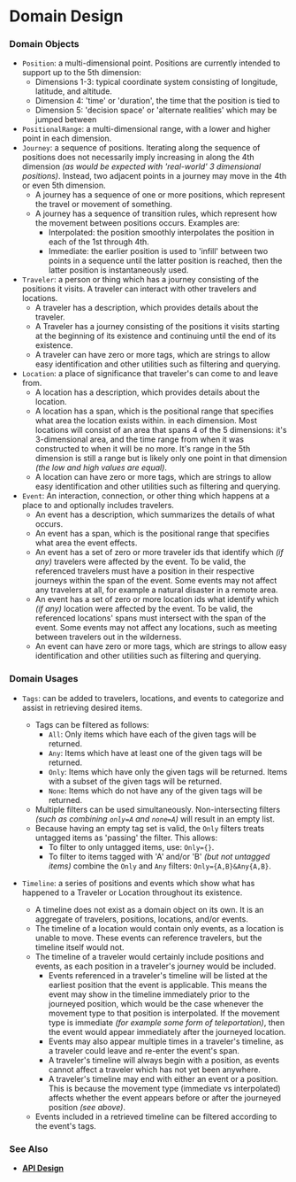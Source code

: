 # Domain Design

### Domain Objects

- `Position`: a multi-dimensional point. Positions are currently intended to
support up to the 5th dimension:
   - Dimensions 1-3: typical coordinate system consisting of longitude,
   latitude, and altitude.
   - Dimension 4: 'time' or 'duration', the time that the position is tied to
   - Dimension 5: 'decision space' or 'alternate realities' which may be
   jumped between
- `PositionalRange`: a multi-dimensional range, with a lower and higher point
in each dimension.
- `Journey`: a sequence of positions. Iterating along the sequence of positions
does not necessarily imply increasing in along the 4th dimension _(as would be
expected with 'real-world' 3 dimensional positions)_. Instead, two adjacent
points in a journey may move in the 4th or even 5th dimension.
  - A journey has a sequence of one or more positions, which represent the
  travel or movement of something.
  - A journey has a sequence of transition rules, which represent how the
  movement between positions occurs. Examples are:
     - Interpolated: the position smoothly interpolates the position in each of
     the 1st through 4th.
     - Immediate: the earlier position is used to 'infill' between two points
     in a sequence until the latter position is reached, then the latter
     position is instantaneously used.
- `Traveler`: a person or thing which has a journey consisting of the positions
it visits. A traveler can interact with other travelers and locations.
   - A traveler has a description, which provides details about the traveler.
   - A Traveler has a journey consisting of the positions it visits starting at
   the beginning of its existence and continuing until the end of its existence.
   - A traveler can have zero or more tags, which are strings to allow easy
   identification and other utilities such as filtering and querying.
- `Location`: a place of significance that traveler's can come to and leave
from.
   - A location has a description, which provides details about the location.
   - A location has a span, which is the positional range that specifies what
   area the location exists within.
   in each dimension. Most locations will consist of an area that spans 4 of the
   5 dimensions: it's 3-dimensional area, and the time range from when it was
   constructed to when it will be no more. It's range in the 5th dimension is
   still a range but is likely only one point in that dimension _(the low and
   high values are equal)_.
   - A location can have zero or more tags, which are strings to allow easy
   identification and other utilities such as filtering and querying.
- `Event`: An interaction, connection, or other thing which happens at a place
to and optionally includes travelers.
   - An event has a description, which summarizes the details of what occurs.
   - An event has a span, which is the positional range that specifies what area
   the event effects.
   - An event has a set of zero or more traveler ids that identify which _(if
   any)_ travelers were affected by the event. To be valid, the referenced
   travelers must have a position in their respective journeys within the span
   of the event. Some events may not affect any travelers at all, for example
   a natural disaster in a remote area.
   - An event has a set of zero or more location ids what identify which _(if
   any)_ location were affected by the event. To be valid, the referenced
   locations' spans must intersect with the span of the event. Some events may
   not affect any locations, such as meeting between travelers out in the
   wilderness.
   - An event can have zero or more tags, which are strings to allow easy
   identification and other utilities such as filtering and querying.

### Domain Usages

- `Tags`: can be added to travelers, locations, and events to categorize and
assist in retrieving desired items. 
   - Tags can be filtered as follows:
      - `All`: Only items which have each of the given tags will be returned.
      - `Any`: Items which have at least one of the given tags will be returned.
      - `Only`: Items which have only the given tags will be returned. Items 
      with a subset of the given tags will be returned.
      - `None`: Items which do not have any of the given tags will be returned.
   - Multiple filters can be used simultaneously. Non-intersecting filters
   _(such as combining `only=A` and `none=A`)_ will result in an empty list.
   - Because having an empty tag set is valid, the `Only` filters treats
   untagged items as 'passing' the filter. This allows:
      - To filter to only untagged items, use: `Only={}`.
      - To filter to items tagged with 'A' and/or 'B' _(but not untagged items)_
      combine the `Only` and `Any` filters: `Only={A,B}&Any{A,B}`.
   

- `Timeline`: a series of positions and events which show what has happened to
a Traveler or Location throughout its existence.
   - A timeline does not exist as a domain object on its own. It is an aggregate
   of travelers, positions, locations, and/or events.
   - The timeline of a location would contain only events, as a location is
   unable to move. These events can reference travelers, but the timeline itself
   would not.
   - The timeline of a traveler would certainly include positions and events, as
   each position in a traveler's journey would be included.
      - Events referenced in a traveler's timeline will be listed at the
      earliest position that the event is applicable. This means the event may
      show in the timeline immediately prior to the journeyed position, which
      would be the case whenever the movement type to that position is
      interpolated. If the movement type is immediate _(for example some form of
      teleportation)_, then the event would appear immediately after the
      journeyed location.
      - Events may also appear multiple times in a traveler's timeline, as a
      traveler could leave and re-enter the event's span.
      - A traveler's timeline will always begin with a position, as events 
      cannot affect a traveler which has not yet been anywhere.
      - A traveler's timeline may end with either an event or a position. This
      is because the movement type (immediate vs interpolated) affects whether
      the event appears before or after the journeyed position _(see above)_. 
   - Events included in a retrieved timeline can be filtered according to the
   event's tags.

### See Also

- [**API Design**](./apiDesign.md)
